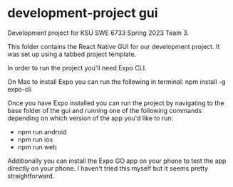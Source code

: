 # development-project gui
Development project for KSU SWE 6733 Spring 2023 Team 3.    

This folder contains the React Native GUI for our development project. It was set up using a tabbed project template.

In order to run the project you'll need Expo CLI.

On Mac to install Expo you can run the following in terminal:
npm install -g expo-cli


Once you have Expo installed you can run the project by navigating to the base folder of the gui and running one of the following commands depending on which version of the app you'd like to run:

- npm run android
- npm run ios
- npm run web

Additionally you can install the Expo GO app on your phone to test the app directly on your phone. I haven't tried this myself but it seems pretty straightforward.